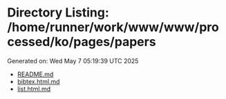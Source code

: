 # Directory Listing: /home/runner/work/www/www/processed/ko/pages/papers
Generated on: Wed May  7 05:19:39 UTC 2025

- [README.md](README.md)
- [bibtex.html.md](bibtex.html.md)
- [list.html.md](list.html.md)
